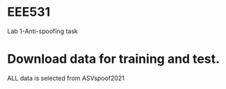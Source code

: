 # EEE531
Lab 1-Anti-spoofing task

# Download data for training and test.
ALL data is selected from ASVspoof2021
